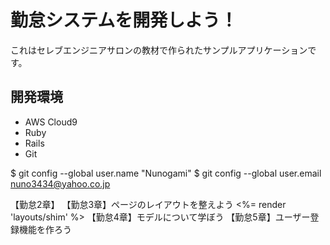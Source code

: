 # 勤怠システムを開発しよう！

これはセレブエンジニアサロンの教材で作られたサンプルアプリケーションです。

## 開発環境

* AWS Cloud9
* Ruby
* Rails
* Git

$ git config --global user.name "Nunogami"
$ git config --global user.email nuno3434@yahoo.co.jp

【勤怠2章】
【勤怠3章】ページのレイアウトを整えよう
<%= render 'layouts/shim' %>
【勤怠4章】モデルについて学ぼう
【勤怠5章】ユーザー登録機能を作ろう